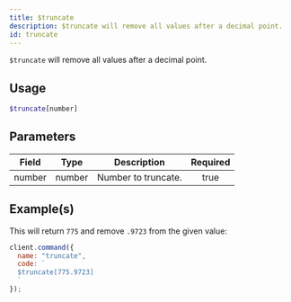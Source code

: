 ```yaml
---
title: $truncate
description: $truncate will remove all values after a decimal point.
id: truncate
---
```


`$truncate` will remove all values after a decimal point.

## Usage

```php
$truncate[number]
```

## Parameters

| Field  | Type   | Description         | Required |
| ------ | ------ | ------------------- | :------: |
| number | number | Number to truncate. |   true   |

## Example(s)

This will return `775` and remove `.9723` from the given value:

```javascript
client.command({
  name: "truncate",
  code: `
  $truncate[775.9723]
  `
});
```
